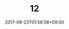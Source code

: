 ---
title: "12"
date: 2017-08-23T01:56:58+09:00
eyecatch: ""
categories: ""
tags: ["a", "b"]
draft: false
---